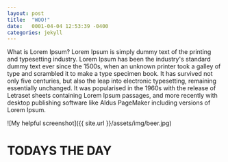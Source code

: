 ```yaml
---
layout: post
title:  "WOO!"
date:   0001-04-04 12:53:39 -0400
categories: jekyll
---
```


What is Lorem Ipsum?
Lorem Ipsum is simply dummy text of the printing and typesetting industry. Lorem Ipsum has been the industry's standard dummy text ever since the 1500s<!--more-->, when an unknown printer took a galley of type and scrambled it to make a type specimen book. It has survived not only five centuries, but also the leap into electronic typesetting, remaining essentially unchanged. It was popularised in the 1960s with the release of Letraset sheets containing Lorem Ipsum passages, and more recently with desktop publishing software like Aldus PageMaker including versions of Lorem Ipsum.

![My helpful screenshot]({{ site.url }}/assets/img/beer.jpg)

<h1>TODAYS THE DAY</h1>

[jekyll-docs]: https://jekyllrb.com/docs/home
[jekyll-gh]:   https://github.com/jekyll/jekyll
[jekyll-talk]: https://talk.jekyllrb.com/
